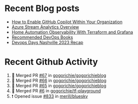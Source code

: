 # Recent Blog posts
<!-- BLOG-POST-LIST:START -->
- [How to Enable GitHub Copilot Within Your Organization](https://www.gogorichie.com/blog/microsoft/githubcopilot-enabling/)
- [Azure Stream Analytics Overview](https://www.gogorichie.com/blog/microsoft/azure-stream-analytics-overview/)
- [Home Automation Observability With Terraform and Grafana](https://www.gogorichie.com/blog/homeautomationobservability/)
- [Recommended DevOps Books](https://www.gogorichie.com/blog/recommendeddevopsbooks/)
- [Devops Days Nashville 2023 Recap](https://www.gogorichie.com/blog/devopsdaysnashville2023recap/)
<!-- BLOG-POST-LIST:END -->


# Recent Github Activity
<!--START_SECTION:activity-->
1. 🎉 Merged PR [#67](https://github.com/gogorichie/gogorichieblog/pull/67) in [gogorichie/gogorichieblog](https://github.com/gogorichie/gogorichieblog)
2. 🎉 Merged PR [#66](https://github.com/gogorichie/gogorichieblog/pull/66) in [gogorichie/gogorichieblog](https://github.com/gogorichie/gogorichieblog)
3. 🎉 Merged PR [#65](https://github.com/gogorichie/gogorichieblog/pull/65) in [gogorichie/gogorichieblog](https://github.com/gogorichie/gogorichieblog)
4. 🎉 Merged PR [#6](https://github.com/gogorichie/tf-playground/pull/6) in [gogorichie/tf-playground](https://github.com/gogorichie/tf-playground)
5. ❗ Opened issue [#833](https://github.com/merill/bluesky/issues/833) in [merill/bluesky](https://github.com/merill/bluesky)
<!--END_SECTION:activity-->

